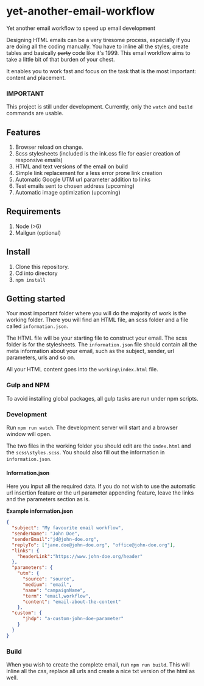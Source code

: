 # yet-another-email-workflow
Yet another email workflow to speed up email development

Designing HTML emails can be a very tiresome process, especially if you are doing all the coding manually. You have to inline all the styles, create tables and basically ~~party~~ code like it's 1999. This email workflow aims to take a little bit of that burden of your chest.

It enables you to work fast and focus on the task that is the most important: content and placement.

### IMPORTANT

This project is still under development. Currently, only the `watch` and `build` commands are usable.

## Features

1. Browser reload on change.
2. Scss stylesheets (included is the ink.css file for easier creation of responsive emails)
3. HTML and text versions of the email on build
4. Simple link replacement for a less error prone link creation
5. Automatic Google UTM url parameter addition to links
6. Test emails sent to chosen address (upcoming)
7. Automatic image optimization (upcoming)


## Requirements

1. Node (>6)
2. Mailgun (optional)


## Install

1. Clone this repository.
2. Cd into directory
3. `npm install`


## Getting started

Your most important folder where you will do the majority of work is the working folder.
There you will find an HTML file, an scss folder and a file called `information.json`.

The HTML file will be your starting file to construct your email. The scss folder is for the stylesheets.
The `information.json` file should contain all the meta information about your email, such as the subject, sender, url parameters, urls and so on.

All your HTML content goes into the `working\index.html` file.

### Gulp and NPM

To avoid installing global packages, all gulp tasks are run under npm scripts.

### Development

Run `npm run watch`. The development server will start and a browser window will open.

The two files in the working folder you should edit are the `index.html` and the `scss\styles.scss`.
You should also fill out the information in `information.json`.

#### Information.json

Here you input all the required data. If you do not wish to use the automatic url insertion feature or the url parameter appending feature, leave the links and the parameters section as is.

**Example information.json**

```json
{
  "subject": "My favourite email workflow",
  "senderName": "John Doe",
  "senderEmail":"jd@john-doe.org",
  "replyTo": ["jane.doe@john-doe.org", "office@john-doe.org"],
  "links": {
    "headerLink":"https://www.john-doe.org/header"
  },
  "parameters": {
    "utm": {
      "source": "source",
      "medium": "email",
      "name": "campaignName",
      "term": "email,workflow",
      "content": "email-about-the-content"
    },
  "custom": {
      "jhdp": "a-custom-john-doe-parameter"
    }
  }
}

```

### Build

When you wish to create the complete email, run `npm run build`. This will inline all the css, replace all urls and create a nice txt version of the html as well.
